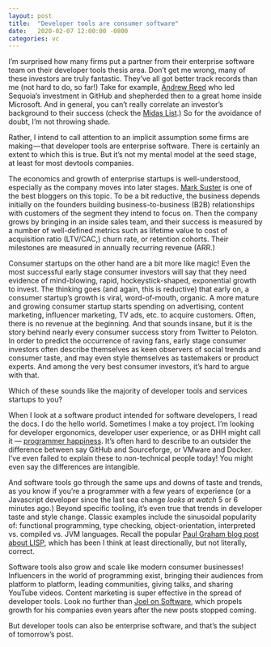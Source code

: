 ```yaml
---
layout: post
title:  "Developer tools are consumer software"
date:   2020-02-07 12:00:00 -0800
categories: vc
---
```


I’m surprised how many firms put a partner from their enterprise software team on their developer tools thesis area. Don’t get me wrong, many of these investors are truly fantastic. They’ve all got better track records than me (not hard to do, so far!) Take for example, [Andrew Reed](https://twitter.com/andrew__reed) who led Sequoia’s investment in GitHub and shepherded then to a great home inside Microsoft. And in general, you can’t really correlate an investor’s background to their success (check the [Midas List](https://www.forbes.com/midas/#34c13d0e5650).) So for the avoidance of doubt, I’m not throwing shade.

Rather, I intend to call attention to an implicit assumption some firms are making — that developer tools are enterprise software. There is certainly an extent to which this is true. But it’s not my mental model at the seed stage, at least for most devtools companies.

The economics and growth of enterprise startups is well-understood, especially as the company moves into later stages. [Mark Suster](https://bothsidesofthetable.com/) is one of the best bloggers on this topic. To be a bit reductive, the business depends initially on the founders building business-to-business (B2B) relationships with customers of the segment they intend to focus on. Then the company grows by bringing in an inside sales team, and their success is measured by a number of well-defined metrics such as lifetime value to cost of acquisition ratio (LTV/CAC,) churn rate, or retention cohorts. Their milestones are measured in annually recurring revenue (ARR.)

Consumer startups on the other hand are a bit more like magic! Even the most successful early stage consumer investors will say that they need evidence of mind-blowing, rapid, hockeystick-shaped, exponential growth to invest. The thinking goes (and again, this is reductive) that early on, a consumer startup’s growth is viral, word-of-mouth, organic. A more mature and growing consumer startup starts spending on advertising, content marketing, influencer marketing, TV ads, etc. to acquire customers. Often, there is no revenue at the beginning. And that sounds insane, but it is the story behind nearly every consumer success story from Twitter to Peloton. In order to predict the occurrence of raving fans, early stage consumer investors often describe themselves as keen observers of social trends and consumer taste, and may even style themselves as tastemakers or product experts. And among the very best consumer investors, it’s hard to argue with that.

Which of these sounds like the majority of developer tools and services startups to you?

When I look at a software product intended for software developers, I read the docs. I do the hello world. Sometimes I make a toy project. I’m looking for developer ergonomics, developer user experience, or as DHH might call it — [programmer happiness](https://rubyonrails.org/doctrine). It’s often hard to describe to an outsider the difference between say GitHub and Sourceforge, or VMware and Docker. I’ve even failed to explain these to non-technical people today! You might even say the differences are intangible.

And software tools go through the same ups and downs of taste and trends, as you know if you’re a programmer with a few years of experience (or a Javascript developer since the last sea change *looks at watch* 5 or 6 minutes ago.) Beyond specific tooling, it’s even true that trends in developer taste and style change. Classic examples include the sinusoidal popularity of: functional programming, type checking, object-orientation, interpreted vs. compiled vs. JVM languages. Recall the popular [Paul Graham blog post about LISP](https://www.paulgraham.com/avg.html), which has been I think at least directionally, but not literally, correct.

Software tools also grow and scale like modern consumer businesses! Influencers in the world of programming exist, bringing their audiences from platform to platform, leading communities, giving talks, and sharing YouTube videos. Content marketing is super effective in the spread of developer tools. Look no further than [Joel on Software](https://www.joelonsoftware.com/), which propels growth for his companies even years after the new posts stopped coming.

But developer tools can also be enterprise software, and that’s the subject of tomorrow’s post.

